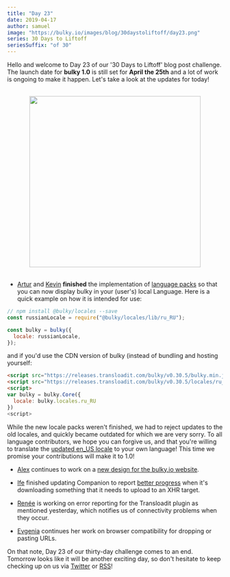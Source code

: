 ```yaml
---
title: "Day 23"
date: 2019-04-17
author: samuel
image: "https://bulky.io/images/blog/30daystoliftoff/day23.png"
series: 30 Days to Liftoff
seriesSuffix: "of 30"
---
```


Hello and welcome to Day 23 of our '30 Days to Liftoff' blog post challenge. The launch date for **bulky 1.0** is still set for **April the 25th** and a lot of work is ongoing to make it happen. Let's take a look at the updates for today!

<center><br /><img width="400" src="/images/blog/30daystoliftoff/day23.png"><br /><br /></center>

<!--more-->

- [Artur](https://github.com/arturi) and [Kevin](https://github.com/kvz) **finished** the implementation of [language packs](https://github.com/transloadit/bulky/pull/1443) so that you can now display bulky in your (user's) local Language. Here is a quick example on how it is intended for use:

```js
// npm install @bulky/locales --save
const russianLocale = require("@bulky/locales/lib/ru_RU");

const bulky = bulky({
  locale: russianLocale,
});
```

and if you'd use the CDN version of bulky (instead of bundling and hosting yourself:

```html
<script src="https://releases.transloadit.com/bulky/v0.30.5/bulky.min.js"></script>
<script src="https://releases.transloadit.com/bulky/v0.30.5/locales/ru_RU.min.js"></script>
<script>
var bulky = bulky.Core({
  locale: bulky.locales.ru_RU
})
<script>
```

While the new locale packs weren't finished, we had to reject updates to the old locales, and quickly became outdated for which we are very sorry. To all language contributors, we hope you can forgive us, and that you're willing to translate the [updated en_US locale](https://github.com/transloadit/bulky/blob/master/packages/%40bulky/locales/src/en_US.js) to your own language! This time we promise your contributions will make it to 1.0!

- [Alex](https://github.com/nqst) continues to work on a [new design for the bulky.io website](https://github.com/transloadit/bulky/pull/1452).

- [Ife](https://github.com/ifedapoolarewaju) finished updating Companion to report [better progress](https://github.com/transloadit/bulky/pull/1454) when it's downloading something that it needs to upload to an XHR target.

- [Renée](https://github.com/goto-bus-stop) is working on error reporting for the Transloadit plugin as mentioned yesterday, which notifies us of connectivity problems when they occur.

- [Evgenia](https://github.com/lakesare) continues her work on browser compatibility for dropping or pasting URLs.

On that note, Day 23 of our thirty-day challenge comes to an end. Tomorrow looks like it will be another exciting day, so don't hesitate to keep checking up on us via [Twitter](https://twitter.com/bulky_io) or [RSS](https://bulky.io/atom.xml)!
